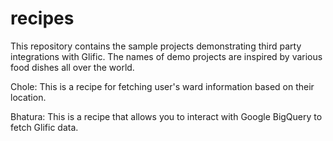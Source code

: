 # recipes

This repository contains the sample projects demonstrating third party integrations with Glific. The names of demo projects are inspired by various food dishes all over the world.

Chole: This is a recipe for fetching user's ward information based on their location.

Bhatura: This is a recipe that allows you to interact with Google BigQuery to fetch Glific data.
